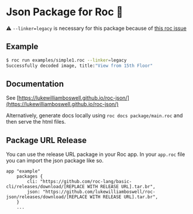 
# Json Package for Roc 🤘

:warning: `--linker=legacy` is necessary for this package because of [this roc issue](https://github.com/roc-lang/roc/issues/3609) 

## Example 

```sh
$ roc run examples/simple1.roc --linker=legacy
Successfully decoded image, title:"View from 15th Floor"
```

## Documentation

See [https://lukewilliamboswell.github.io/roc-json/](https://lukewilliamboswell.github.io/roc-json/)

Alternatively, generate docs locally using `roc docs package/main.roc` and then serve the html files. 

## Package URL Release

You can use the release URL package in your Roc app. In your `app.roc` file you can import the json package like so.

```roc
app "example"
    packages {
        cli: "https://github.com/roc-lang/basic-cli/releases/download/[REPLACE WITH RELEASE URL].tar.br",
        json: "https://github.com/lukewilliamboswell/roc-json/releases/download/[REPLACE WITH RELEASE URL].tar.br",
    }
    ...
```
